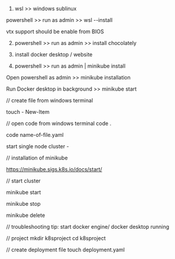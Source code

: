 1. wsl >> windows sublinux 

powershell >> run as admin >> wsl --install 

vtx support should be enable from BIOS

2. powershell >> run as admin >> install chocolately 

3. install docker desktop / website 

4. powershell >> run as admin | minikube install  


Open powershell as admin >> minikube installation

Run Docker desktop in background >> minikube start 


// create file from windows terminal

touch - New-Item 

// open code from windows terminal
code .

code name-of-file.yaml


start single node cluster - 


// installation of minikube 

https://minikube.sigs.k8s.io/docs/start/

// start cluster 

minikube start 

minikube stop 

minikube delete

// troubleshooting 
tip: start docker engine/ docker desktop running 

// project
mkdir k8sproject
cd k8sproject

// create deployment file
touch deployment.yaml

